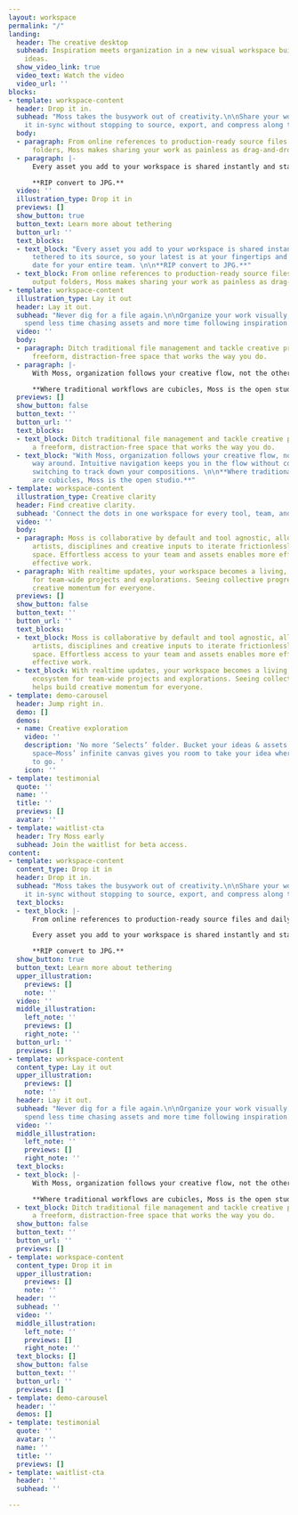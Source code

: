 ```yaml
---
layout: workspace
permalink: "/"
landing:
  header: The creative desktop
  subhead: Inspiration meets organization in a new visual workspace built for better
    ideas.
  show_video_link: true
  video_text: Watch the video
  video_url: ''
blocks:
- template: workspace-content
  header: Drop it in.
  subhead: "Moss takes the busywork out of creativity.\n\nShare your work and keep
    it in-sync without stopping to source, export, and compress along the way. "
  body:
  - paragraph: From online references to production-ready source files and daily output
      folders, Moss makes sharing your work as painless as drag-and-drop.
  - paragraph: |-
      Every asset you add to your workspace is shared instantly and stays tethered to its source, so your latest is at your fingertips and stays up to date for your entire team.

      **RIP convert to JPG.**
  video: ''
  illustration_type: Drop it in
  previews: []
  show_button: true
  button_text: Learn more about tethering
  button_url: ''
  text_blocks:
  - text_block: "Every asset you add to your workspace is shared instantly and stays
      tethered to its source, so your latest is at your fingertips and stays up to
      date for your entire team. \n\n**RIP convert to JPG.**"
  - text_block: From online references to production-ready source files and daily
      output folders, Moss makes sharing your work as painless as drag-and-drop.
- template: workspace-content
  illustration_type: Lay it out
  header: Lay it out.
  subhead: "Never dig for a file again.\n\nOrganize your work visually, so you can
    spend less time chasing assets and more time following inspiration. "
  video: ''
  body:
  - paragraph: Ditch traditional file management and tackle creative problems in a
      freeform, distraction-free space that works the way you do.
  - paragraph: |-
      With Moss, organization follows your creative flow, not the other way around. Intuitive navigation keeps you in the flow without constantly context switching to track down your compositions.

      **Where traditional workflows are cubicles, Moss is the open studio.**
  previews: []
  show_button: false
  button_text: ''
  button_url: ''
  text_blocks:
  - text_block: Ditch traditional file management and tackle creative problems in
      a freeform, distraction-free space that works the way you do.
  - text_block: "With Moss, organization follows your creative flow, not the other
      way around. Intuitive navigation keeps you in the flow without constantly context
      switching to track down your compositions. \n\n**Where traditional workflows
      are cubicles, Moss is the open studio.**"
- template: workspace-content
  illustration_type: Creative clarity
  header: Find creative clarity.
  subhead: 'Connect the dots in one workspace for every tool, team, and iteration. '
  video: ''
  body:
  - paragraph: Moss is collaborative by default and tool agnostic, allowing different
      artists, disciplines and creative inputs to iterate frictionlessly in one digital
      space. Effortless access to your team and assets enables more efficient and
      effective work.
  - paragraph: With realtime updates, your workspace becomes a living, breathing ecosystem
      for team-wide projects and explorations. Seeing collective progress helps build
      creative momentum for everyone.
  previews: []
  show_button: false
  button_text: ''
  button_url: ''
  text_blocks:
  - text_block: Moss is collaborative by default and tool agnostic, allowing different
      artists, disciplines and creative inputs to iterate frictionlessly in one digital
      space. Effortless access to your team and assets enables more efficient and
      effective work.
  - text_block: With realtime updates, your workspace becomes a living, breathing
      ecosystem for team-wide projects and explorations. Seeing collective progress
      helps build creative momentum for everyone.
- template: demo-carousel
  header: Jump right in.
  demo: []
  demos:
  - name: Creative exploration
    video: ''
    description: 'No more ‘Selects’ folder. Bucket your ideas & assets in a fluid
      space—Moss’ infinite canvas gives you room to take your idea wherever it wants
      to go. '
    icon: ''
- template: testimonial
  quote: ''
  name: ''
  title: ''
  previews: []
  avatar: ''
- template: waitlist-cta
  header: Try Moss early
  subhead: Join the waitlist for beta access.
content:
- template: workspace-content
  content_type: Drop it in
  header: Drop it in.
  subhead: "Moss takes the busywork out of creativity.\n\nShare your work and keep
    it in-sync without stopping to source, export, and compress along the way. "
  text_blocks:
  - text_block: |-
      From online references to production-ready source files and daily output folders, Moss makes sharing your work as painless as drag-and-drop.

      Every asset you add to your workspace is shared instantly and stays tethered to its source, so your latest is at your fingertips and stays up to date for your entire team.

      **RIP convert to JPG.**
  show_button: true
  button_text: Learn more about tethering
  upper_illustration:
    previews: []
    note: ''
  video: ''
  middle_illustration:
    left_note: ''
    previews: []
    right_note: ''
  button_url: ''
  previews: []
- template: workspace-content
  content_type: Lay it out
  upper_illustration:
    previews: []
    note: ''
  header: Lay it out.
  subhead: "Never dig for a file again.\n\nOrganize your work visually, so you can
    spend less time chasing assets and more time following inspiration. "
  video: ''
  middle_illustration:
    left_note: ''
    previews: []
    right_note: ''
  text_blocks:
  - text_block: |-
      With Moss, organization follows your creative flow, not the other way around. Intuitive navigation keeps you in the flow without constantly context switching to track down your compositions.

      **Where traditional workflows are cubicles, Moss is the open studio.**
  - text_block: Ditch traditional file management and tackle creative problems in
      a freeform, distraction-free space that works the way you do.
  show_button: false
  button_text: ''
  button_url: ''
  previews: []
- template: workspace-content
  content_type: Drop it in
  upper_illustration:
    previews: []
    note: ''
  header: ''
  subhead: ''
  video: ''
  middle_illustration:
    left_note: ''
    previews: []
    right_note: ''
  text_blocks: []
  show_button: false
  button_text: ''
  button_url: ''
  previews: []
- template: demo-carousel
  header: ''
  demos: []
- template: testimonial
  quote: ''
  avatar: ''
  name: ''
  title: ''
  previews: []
- template: waitlist-cta
  header: ''
  subhead: ''

---
```

